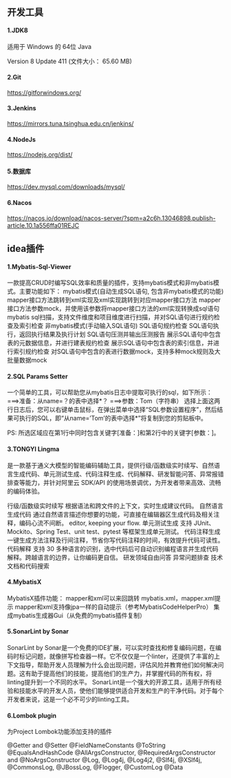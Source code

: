 
## 开发工具
#### 1.JDK8

适用于 Windows 的 64位 Java

Version 8 Update 411 (文件大小： 65.60 MB)


#### 2.Git
https://gitforwindows.org/


#### 3.Jenkins
https://mirrors.tuna.tsinghua.edu.cn/jenkins/


#### 4.NodeJs
https://nodejs.org/dist/

#### 5.数据库
https://dev.mysql.com/downloads/mysql/

#### 6.Nacos
https://nacos.io/download/nacos-server/?spm=a2c6h.13046898.publish-article.10.1a556ffa01REJC



## idea插件

#### 1.Mybatis-Sql-Viewer
一款提高CRUD时编写SQL效率和质量的插件，支持mybatis模式和非mybatis模式。主要功能如下： mybatis模式(自动生成SQL语句, 包含非mybatis模式的功能)
mapper接口方法跳转到xml实现及xml实现跳转到对应mapper接口方法
mapper接口方法参数mock，并使用该参数将mapper接口方法的xml实现转换成sql语句
mybatis sql扫描，支持文件维度和项目维度进行扫描，并对SQL语句进行规约检查及索引检查
非mybatis模式(手动输入SQL语句)
SQL语句规约检查
SQL语句执行，返回执行结果及执行计划
SQL语句压测并输出压测报告
展示SQL语句中包含表的元数据信息，并进行建表规约检查
展示SQL语句中包含表的索引信息，并进行索引规约检查
对SQL语句中包含的表进行数据mock，支持多种mock规则及大批量数据mock

 

#### 2.SQL Params Setter
一个简单的工具，可以帮助您从mybatis日志中提取可执行的sql，如下所示：
===>准备：从name=？的表中选择*？
===>参数：Tom（字符串）
选择上面这两行日志后，您可以右键单击鼠标，在弹出菜单中选择“SQL参数设置程序”，然后结果可执行的SQL，即“从name=’Tom’的表中选择*”将复制到您的剪贴板中。

PS:
所选区域应在第1行中同时包含关键字[准备：]和第2行中的关键字[参数：]。

 

#### 3.TONGYI Lingma
是一款基于通义大模型的智能编码辅助工具，提供行级/函数级实时续写、自然语言生成代码、单元测试生成、代码注释生成、代码解释、研发智能问答、异常报错排查等能力，并针对阿里云 SDK/API 的使用场景调优，为开发者带来高效、流畅的编码体验。

行级/函数级实时续写
根据语法和跨文件的上下文，实时生成建议代码。
自然语言生成代码
通过自然语言描述你想要的功能，可直接在编辑器区生成代码及相关注释，编码心流不间断。  editor, keeping your flow.
单元测试生成
支持 JUnit、Mockito、Spring Test、unit test、pytest 等框架生成单元测试。
代码注释生成
一键生成方法注释及行间注释，节省你写代码注释的时间，有效提升代码可读性。
代码解释
支持 30 多种语言的识别，选中代码后可自动识别编程语言并生成代码解释。跨越语言的边界，让你编码更自信。
研发领域自由问答
异常问题排查
技术文档和代码搜索

 

#### 4.MybatisX

MybatisX插件功能：
mapper和xml可以来回跳转
mybatis.xml，mapper.xml提示
mapper和xml支持像jpa一样的自动提示（参考MybatisCodeHelperPro）
集成mybatis生成器Gui（从免费的mybatis插件复制）

 

#### 5.SonarLint by Sonar

SonarLint by Sonar是一个免费的IDE扩展，可以实时查找和修复编码问题，在编码时标记问题，就像拼写检查器一样。它不仅仅是一个linter，还提供了丰富的上下文指导，帮助开发人员理解为什么会出现问题，评估风险并教育他们如何解决问题。这有助于提高他们的技能，提高他们的生产力，并掌握代码的所有权，将linting提升到一个不同的水平。
SonarLint是一个强大的开源工具，适用于所有经验和技能水平的开发人员，使他们能够提供适合开发和生产的干净代码。对于每个开发者来说，这是一个必不可少的linting工具。

 

#### 6.Lombok plugin

为Project Lombok功能添加支持的插件

@Getter and @Setter
@FieldNameConstants
@ToString
@EqualsAndHashCode
@AllArgsConstructor, @RequiredArgsConstructor and @NoArgsConstructor
@Log, @Log4j, @Log4j2, @Slf4j, @XSlf4j, @CommonsLog, @JBossLog, @Flogger, @CustomLog
@Data

